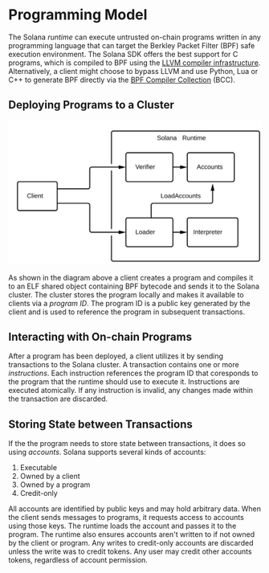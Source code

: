 # Programming Model

The Solana *runtime* can execute untrusted on-chain programs written in any
programming language that can target the Berkley Packet Filter (BPF) safe
execution environment. The Solana SDK offers the best support for C programs,
which is compiled to BPF using the [LLVM compiler
infrastructure](https://llvm.org). Alternatively, a client might choose to
bypass LLVM and use Python, Lua or C++ to generate BPF directly via the [BPF
Compiler Collection](https://github.com/iovisor/bcc) (BCC).

## Deploying Programs to a Cluster

<img alt="SDK tools" src="img/sdk-tools.svg" class="center"/>

As shown in the diagram above a client creates a program and compiles it to an
ELF shared object containing BPF bytecode and sends it to the Solana cluster.
The cluster stores the program locally and makes it available to clients via a
*program ID*. The program ID is a public key generated by the client and is
used to reference the program in subsequent transactions.

## Interacting with On-chain Programs

After a program has been deployed, a client utilizes it by sending transactions
to the Solana cluster. A transaction contains one or more *instructions*. Each
instruction references the program ID that coresponds to the program that the
runtime should use to execute it. Instructions are executed atomically. If any
instruction is invalid, any changes made within the transaction are discarded.

## Storing State between Transactions

If the the program needs to store state between transactions, it does so using
*accounts*. Solana supports several kinds of accounts:

1. Executable
2. Owned by a client
3. Owned by a program
4. Credit-only

All accounts are identified by public keys and may hold arbitrary data.  When
the client sends messages to programs, it requests access to accounts using
those keys. The runtime loads the account and passes it to the program.  The
runtime also ensures accounts aren't written to if not owned by the client or
program. Any writes to credit-only accounts are discarded unless the write was
to credit tokens. Any user may credit other accounts tokens, regardless of
account permission.

